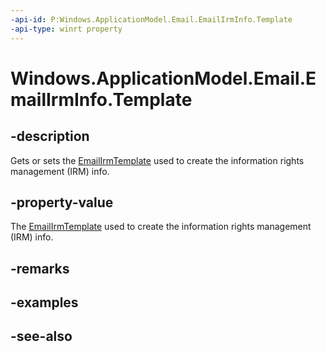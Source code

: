 ```yaml
---
-api-id: P:Windows.ApplicationModel.Email.EmailIrmInfo.Template
-api-type: winrt property
---
```


<!-- Property syntax
public Windows.ApplicationModel.Email.EmailIrmTemplate Template { get;  set; }
-->

# Windows.ApplicationModel.Email.EmailIrmInfo.Template

## -description
Gets or sets the [EmailIrmTemplate](emailirmtemplate.md) used to create the information rights management (IRM) info.

## -property-value
The [EmailIrmTemplate](emailirmtemplate.md) used to create the information rights management (IRM) info.

## -remarks

## -examples

## -see-also
